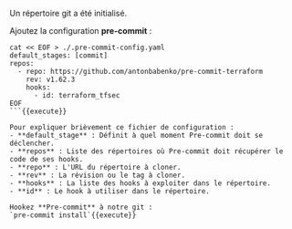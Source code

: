 Un répertoire git a été initialisé.

Ajoutez la configuration **pre-commit** :
```
cat << EOF > ./.pre-commit-config.yaml
default_stages: [commit]
repos:
  - repo: https://github.com/antonbabenko/pre-commit-terraform
    rev: v1.62.3
    hooks:
      - id: terraform_tfsec
EOF
```{{execute}}

Pour expliquer brièvement ce fichier de configuration :
- **default_stage** : Définit à quel moment Pre-commit doit se déclencher.
- **repos** : Liste des répertoires où Pre-commit doit récupérer le code de ses hooks.
- **repo** : L'URL du répertoire à cloner.
- **rev** : La révision ou le tag à cloner.
- **hooks** : La liste des hooks à exploiter dans le répertoire.
- **id** : Le hook à utiliser dans le répertoire.

Hookez **Pre-commit** à notre git :
`pre-commit install`{{execute}}
